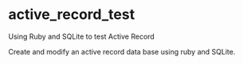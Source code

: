 # active_record_test
Using Ruby and SQLite to test Active Record

Create and modify an active record data base using ruby and SQLite.
